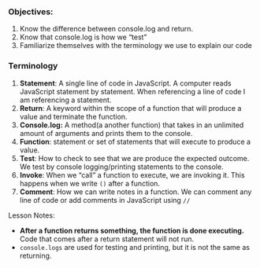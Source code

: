### Objectives:
1. Know the difference between console.log and return. 
2. Know that console.log is how we “test”
3. Familiarize themselves with the terminology we use to explain our code


### Terminology
1. **Statement**: A single line of code in JavaScript. A computer reads JavaScript statement by statement.  When referencing a line of code I am referencing a statement. 
2. **Return**: A keyword within the scope of a function that will produce a value and terminate the function. 
3. **Console.log:** A method(a another function) that takes in an unlimited amount of arguments and prints them to the console. 
4. **Function**: statement or set of statements that will execute to produce a value. 
5. **Test**: How to check to see that we are produce the expected outcome. We test by console logging/printing statements to the console. 
6. **Invoke**: When we “call” a function to execute, we are invoking it. This happens when we write `()` after a function. 
7. **Comment**: How we can write notes in a function. We can comment any line of code or add comments in JavaScript using `//`

Lesson Notes:
- **After a function returns something, the function is done executing.** Code that comes after a return statement will not run.
- `console.logs` are used for testing and printing, but it is not the same as returning. 
